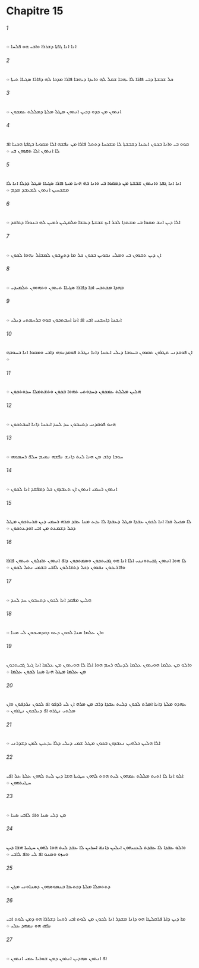 # Chapitre 15

###### 1
ܐܢܐ ܐܢܐ ܓܦܬܐ ܕܫܪܪܐ ܘܐܒܝ ܗܘ ܦܠܚܐ ܀
###### 2
ܟܠ ܫܒܫܬܐ ܕܒܝ ܦܐܪܐ ܠܐ ܝܗܒܐ ܫܩܠ ܠܗ ܘܐܝܕܐ ܕܝܗܒܐ ܦܐܪܐ ܡܕܟܐ ܠܗ ܕܦܐܪܐ ܤܓܝܐܐ ܬܝܬܐ ܀
###### 3
ܐܢܬܘܢ ܡܢ ܟܕܘ ܕܟܝܢ ܐܢܬܘܢ ܡܛܠ ܡܠܬܐ ܕܡܠܠܬ ܥܡܟܘܢ ܀
###### 4
ܩܘܘ ܒܝ ܘܐܢܐ ܒܟܘܢ ܐܝܟܢܐ ܕܫܒܫܬܐ ܠܐ ܡܫܟܚܐ ܕܬܬܠ ܦܐܪܐ ܡܢ ܢܦܫܗ ܐܠܐ ܡܩܘܝܐ ܒܓܦܬܐ ܗܟܢܐ ܐܦ ܠܐ ܐܢܬܘܢ ܐܠܐ ܬܩܘܘܢ ܒܝ ܀
###### 5
ܐܢܐ ܐܢܐ ܓܦܬܐ ܘܐܢܬܘܢ ܫܒܫܬܐ ܡܢ ܕܡܩܘܐ ܒܝ ܘܐܢܐ ܒܗ ܗܢܐ ܡܝܬܐ ܦܐܪܐ ܤܓܝܐܐ ܡܛܠ ܕܕܠܐ ܐܢܐ ܠܐ ܡܫܟܚܝܢ ܐܢܬܘܢ ܠܡܥܒܕ ܡܕܡ ܀
###### 6
ܐܠܐ ܕܝܢ ܐܢܫ ܡܩܘܐ ܒܝ ܡܫܬܕܐ ܠܒܪ ܐܝܟ ܫܒܫܬܐ ܕܝܒܫܐ ܘܠܩܛܝܢ ܪܡܝܢ ܠܗ ܒܢܘܪܐ ܕܬܐܩܕ ܀
###### 7
ܐܢ ܕܝܢ ܬܩܘܘܢ ܒܝ ܘܡܠܝ ܢܩܘܝܢ ܒܟܘܢ ܟܠ ܡܐ ܕܬܨܒܘܢ ܠܡܫܐܠ ܢܗܘܐ ܠܟܘܢ ܀
###### 8
ܒܗܕܐ ܡܫܬܒܚ ܐܒܐ ܕܦܐܪܐ ܤܓܝܐܐ ܬܝܬܘܢ ܘܬܗܘܘܢ ܬܠܡܝܕܝ ܀
###### 9
ܐܝܟܢܐ ܕܐܚܒܢܝ ܐܒܝ ܐܦ ܐܢܐ ܐܚܒܬܟܘܢ ܩܘܘ ܒܪܚܡܬܝ ܕܝܠܝ ܀
###### 10
ܐܢ ܦܘܩܕܢܝ ܬܛܪܘܢ ܬܩܘܘܢ ܒܚܘܒܐ ܕܝܠܝ ܐܝܟܢܐ ܕܐܢܐ ܢܛܪܬ ܦܘܩܕܢܘܗܝ ܕܐܒܝ ܘܡܩܘܐ ܐܢܐ ܒܚܘܒܗ ܀
###### 11
ܗܠܝܢ ܡܠܠܬ ܥܡܟܘܢ ܕܚܕܘܬܝ ܬܗܘܐ ܒܟܘܢ ܘܬܫܬܡܠܐ ܚܕܘܬܟܘܢ ܀
###### 12
ܗܢܘ ܦܘܩܕܢܝ ܕܬܚܒܘܢ ܚܕ ܠܚܕ ܐܝܟܢܐ ܕܐܢܐ ܐܚܒܬܟܘܢ ܀
###### 13
ܚܘܒܐ ܕܪܒ ܡܢ ܗܢܐ ܠܝܬ ܕܐܢܫ ܢܦܫܗ ܢܤܝܡ ܚܠܦ ܪܚܡܘܗܝ ܀
###### 14
ܐܢܬܘܢ ܪܚܡܝ ܐܢܬܘܢ ܐܢ ܬܥܒܕܘܢ ܟܠ ܕܡܦܩܕ ܐܢܐ ܠܟܘܢ ܀
###### 15
ܠܐ ܡܟܝܠ ܩܪܐ ܐܢܐ ܠܟܘܢ ܥܒܕܐ ܡܛܠ ܕܥܒܕܐ ܠܐ ܝܕܥ ܡܢܐ ܥܒܕ ܡܪܗ ܪܚܡܝ ܕܝܢ ܩܪܝܬܟܘܢ ܡܛܠ ܕܟܠ ܕܫܡܥܬ ܡܢ ܐܒܝ ܐܘܕܥܬܟܘܢ ܀
###### 16
ܠܐ ܗܘܐ ܐܢܬܘܢ ܓܒܝܬܘܢܢܝ ܐܠܐ ܐܢܐ ܗܘ ܓܒܝܬܟܘܢ ܘܤܡܬܟܘܢ ܕܐܦ ܐܢܬܘܢ ܬܐܙܠܘܢ ܬܝܬܘܢ ܦܐܪܐ ܘܦܐܪܝܟܘܢ ܢܩܘܘܢ ܕܟܠ ܕܬܫܐܠܘܢ ܠܐܒܝ ܒܫܡܝ ܢܬܠ ܠܟܘܢ ܀
###### 17
ܗܠܝܢ ܡܦܩܕ ܐܢܐ ܠܟܘܢ ܕܬܚܒܘܢ ܚܕ ܠܚܕ ܀
###### 18
ܘܐܢ ܥܠܡܐ ܤܢܐ ܠܟܘܢ ܕܥܘ ܕܩܕܡܝܟܘܢ ܠܝ ܤܢܐ ܀
###### 19
ܘܐܠܘ ܡܢ ܥܠܡܐ ܗܘܝܬܘܢ ܥܠܡܐ ܠܕܝܠܗ ܪܚܡ ܗܘܐ ܐܠܐ ܠܐ ܗܘܝܬܘܢ ܡܢ ܥܠܡܐ ܐܢܐ ܓܝܪ ܓܒܝܬܟܘܢ ܡܢ ܥܠܡܐ ܡܛܠ ܗܢܐ ܤܢܐ ܠܟܘܢ ܥܠܡܐ ܀
###### 20
ܥܗܕܘ ܡܠܬܐ ܕܐܢܐ ܐܡܪܬ ܠܟܘܢ ܕܠܝܬ ܥܒܕܐ ܕܪܒ ܡܢ ܡܪܗ ܐܢ ܠܝ ܪܕܦܘ ܐܦ ܠܟܘܢ ܢܪܕܦܘܢ ܘܐܢ ܡܠܬܝ ܢܛܪܘ ܐܦ ܕܝܠܟܘܢ ܢܛܪܘܢ ܀
###### 21
ܐܠܐ ܗܠܝܢ ܟܠܗܝܢ ܢܥܒܕܘܢ ܒܟܘܢ ܡܛܠ ܫܡܝ ܕܝܠܝ ܕܠܐ ܝܕܥܝܢ ܠܡܢ ܕܫܕܪܢܝ ܀
###### 22
ܐܠܘ ܐܢܐ ܠܐ ܐܬܝܬ ܡܠܠܬ ܥܡܗܘܢ ܠܝܬ ܗܘܬ ܠܗܘܢ ܚܛܝܬܐ ܗܫܐ ܕܝܢ ܠܝܬ ܠܗܘܢ ܥܠܬܐ ܥܠ ܐܦܝ ܚܛܝܬܗܘܢ ܀
###### 23
ܡܢ ܕܠܝ ܤܢܐ ܘܐܦ ܠܐܒܝ ܤܢܐ ܀
###### 24
ܘܐܠܘ ܥܒܕܐ ܠܐ ܥܒܕܬ ܠܥܢܝܗܘܢ ܐܝܠܝܢ ܕܐܢܫ ܐܚܪܝܢ ܠܐ ܥܒܕ ܠܝܬ ܗܘܐ ܠܗܘܢ ܚܛܝܬܐ ܗܫܐ ܕܝܢ ܘܚܙܘ ܘܤܢܘ ܐܦ ܠܝ ܘܐܦ ܠܐܒܝ ܀
###### 25
ܕܬܬܡܠܐ ܡܠܬܐ ܕܟܬܝܒܐ ܒܢܡܘܤܗܘܢ ܕܤܢܐܘܢܝ ܡܓܢ ܀
###### 26
ܡܐ ܕܝܢ ܕܐܬܐ ܦܪܩܠܛܐ ܗܘ ܕܐܢܐ ܡܫܕܪ ܐܢܐ ܠܟܘܢ ܡܢ ܠܘܬ ܐܒܝ ܪܘܚܐ ܕܫܪܪܐ ܗܘ ܕܡܢ ܠܘܬ ܐܒܝ ܢܦܩ ܗܘ ܢܤܗܕ ܥܠܝ ܀
###### 27
ܐܦ ܐܢܬܘܢ ܤܗܕܝܢ ܐܢܬܘܢ ܕܡܢ ܫܘܪܝܐ ܥܡܝ ܐܢܬܘܢ ܀
